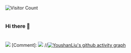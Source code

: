 ![Visitor Count](https://profile-counter.glitch.me/{YoushanLiu}/count.svg)
# 
### Hi there 👋

<!--
**YoushanLiu/YoushanLiu** is a ✨ _special_ ✨ repository because its `README.md` (this file) appears on your GitHub profile.

Here are some ideas to get you started:

- 🔭 I’m currently working on ...
- 🌱 I’m currently learning ...
- 👯 I’m looking to collaborate on ...
- 🤔 I’m looking for help with ...
- 💬 Ask me about ...
- 📫 How to reach me: ...
- 😄 Pronouns: ...
- ⚡ Fun fact: ...
-->

#
![](https://github-readme-stats.vercel.app/api/top-langs/?username=YoushanLiu&theme=dark&layout=compact)
[Comment]:
![](https://github-readme-stats.vercel.app/api?username=YoushanLiu&show_icons=true&theme=dark&count_private=true)
//[![YoushanLiu's github activity graph](https://github-readme-activity-graph.vercel.app/graph?username=YoushanLiu&theme=github)](https://github.com/ashutosh00710/github-readme-activity-graph)

